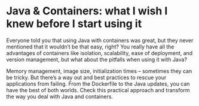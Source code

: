 # Java & Containers: what I wish I knew before I start using it

Everyone told you that using Java with containers was great, but they never mentioned that it wouldn’t be that easy, right? You really have all the advantages of containers like isolation, scalability, ease of deployment, and version management, but what about the pitfalls when using it with Java?

Memory management, image size, initialization times – sometimes they can be tricky. But there’s a way out and best practices to rescue your applications from failing. From the Dockerfile to the Java updates, you can have the best of both worlds. Check this practical approach and transform the way you deal with Java and containers.

